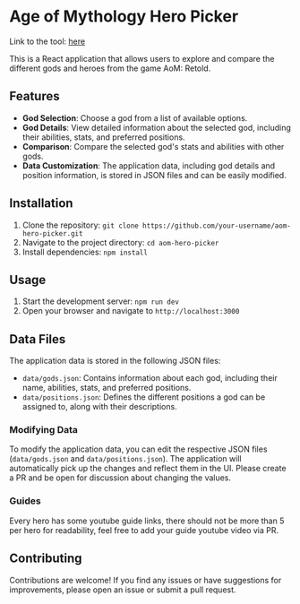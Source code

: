 # Age of Mythology Hero Picker

Link to the tool: [here](https://aomr-hero-picker.com/)

This is a React application that allows users to explore and compare the different gods and heroes from the game AoM: Retold.

## Features

- **God Selection**: Choose a god from a list of available options.
- **God Details**: View detailed information about the selected god, including their abilities, stats, and preferred positions.
- **Comparison**: Compare the selected god's stats and abilities with other gods.
- **Data Customization**: The application data, including god details and position information, is stored in JSON files and can be easily modified.

## Installation

1. Clone the repository: `git clone https://github.com/your-username/aom-hero-picker.git`
2. Navigate to the project directory: `cd aom-hero-picker`
3. Install dependencies: `npm install`

## Usage

1. Start the development server: `npm run dev`
2. Open your browser and navigate to `http://localhost:3000`

## Data Files

The application data is stored in the following JSON files:

- `data/gods.json`: Contains information about each god, including their name, abilities, stats, and preferred positions.
- `data/positions.json`: Defines the different positions a god can be assigned to, along with their descriptions.

### Modifying Data

To modify the application data, you can edit the respective JSON files (`data/gods.json` and `data/positions.json`). The application will automatically pick up the changes and reflect them in the UI. Please create a PR and be open for discussion about changing the values.

### Guides

Every hero has some youtube guide links, there should not be more than 5 per hero for readability, feel free to add your guide youtube video via PR.

## Contributing

Contributions are welcome! If you find any issues or have suggestions for improvements, please open an issue or submit a pull request.
